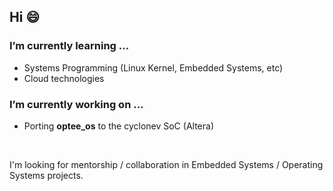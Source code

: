 ## Hi 😄
### I’m currently learning ...
- Systems Programming (Linux Kernel, Embedded Systems, etc)
- Cloud technologies

###   I’m currently working on ...
-  Porting **optee_os** to the cyclonev SoC (Altera)

<br>

I'm looking for mentorship / collaboration in Embedded Systems / Operating Systems projects.

<!--
**rajeshrah22/rajeshrah22** is a ✨ _special_ ✨ repository because its `README.md` (this file) appears on your GitHub profile.

Here are some ideas to get you started:

- 🔭 I’m currently working on ...
- 🌱 I’m currently learning ...
- 👯 I’m looking to collaborate on ...
- 🤔 I’m looking for help with ...
- 💬 Ask me about ...
- 📫 How to reach me: ...
- 😄 Pronouns: ...
- ⚡ Fun fact: ...
-->
